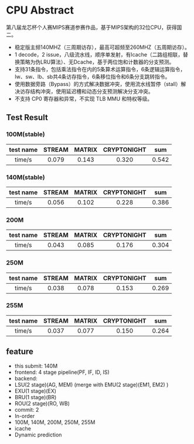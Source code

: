 CPU Abstract
===============
第八届龙芯杯个人赛MIPS赛道参赛作品，基于MIPS架构的32位CPU，获得国二。
- 稳定版主频140MHZ（三周期访存），最高可超频至260MHZ（五周期访存）。
- 1 decode，2 issue，八级流水线，顺序单发射，有Icache（二路组相联，替换策略为伪LRU算法）、无Dcache，基于两位饱和计数器的分支预测。
- 支持31条指令，包括乘法指令在内的5条算术运算指令，6条逻辑运算指令，lw、sw、lb、sb共4条访存指令，6条移位指令和6条分支跳转指令。
- 使用数据旁路（Bypass）的方式解决数据冲突，使用流水线暂停（stall）解决访存结构冲突，使用延迟槽和动态分支预测解决分支冲突。
- 不支持 CP0 寄存器和异常，不实现 TLB MMU 和特权等级。

## Test Result

### 100M(stable)

| test name | STREAM | MATRIX | CRYPTONIGHT |  sum  |
| :-------: | :----: | :----: | :---------: | :---: |
|  time/s   | 0.079  | 0.143  |    0.320    | 0.542 |

### 140M(stable)

| test name | STREAM | MATRIX | CRYPTONIGHT |  sum  |
| :-------: | :----: | :----: | :---------: | :---: |
|  time/s   | 0.056  | 0.102  |    0.228    | 0.386 |

### 200M

| test name | STREAM | MATRIX | CRYPTONIGHT |  sum  |
| :-------: | :----: | :----: | :---------: | :---: |
|  time/s   | 0.043  | 0.085  |    0.176    | 0.304 |

### 250M

| test name | STREAM | MATRIX | CRYPTONIGHT |  sum  |
| :-------: | :----: | :----: | :---------: | :---: |
|  time/s   | 0.038  | 0.078  |    0.153    | 0.269 |

### 255M

| test name | STREAM | MATRIX | CRYPTONIGHT |  sum  |
| :-------: | :----: | :----: | :---------: | :---: |
|  time/s   | 0.037  | 0.077  |    0.150    | 0.264 |

## feature
- this submit: 140M
- frontend: 4 stage pipeline(PF, IF, ID, IS)
- backend: 
- LSU(2 stage)(AG, MEM) (merge with EMU(2 stage)(EM1, EM2) )
- EXU(1 stage)(EX)
- BRU(1 stage)(BR)
- ROU(2 stage)(RO, WB)
- commit: 2
- In-order
- 100M, 140M, 200M, 250M, 255M
- icache
- Dynamic prediction
